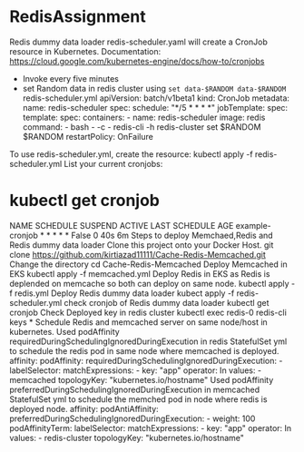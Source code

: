 # RedisAssignment

Redis dummy data loader
redis-scheduler.yaml will create a CronJob resource in Kubernetes. Documentation: https://cloud.google.com/kubernetes-engine/docs/how-to/cronjobs

* Invoke every five minutes
* set Random data in redis cluster using `set data-$RANDOM data-$RANDOM`
redis-scheduler.yml
apiVersion: batch/v1beta1
kind: CronJob
metadata:
  name: redis-scheduler
spec:
  schedule: "*/5 * * * *"
  jobTemplate:
    spec:
      template:
        spec:
          containers:
          - name: redis-scheduler
            image: redis
            command:
            - bash
            - -c
            - redis-cli -h redis-cluster set $RANDOM $RANDOM
          restartPolicy: OnFailure

To use redis-scheduler.yml, create the resource:
kubectl apply -f redis-scheduler.yml
List your current cronjobs:
# kubectl get cronjob
NAME              SCHEDULE    SUSPEND   ACTIVE    LAST SCHEDULE   AGE
example-cronjob   * * * * *   False     0         40s             6m
Steps to deploy Memchaed,Redis and Redis dummy data loader
Clone this project onto your Docker Host.
git clone https://github.com/kirtiazad11111/Cache-Redis-Memcached.git
Change the directory
cd Cache-Redis-Memcached
Deploy Memcached in EKS
kubectl apply -f memcached.yml
Deploy Redis in EKS as Redis is deplended on memcache so both can deploy on same node.
kubectl apply -f redis.yml
Deploy Redis dummy data loader
kubect apply -f redis-scheduler.yml
check cronjob of Redis dummy data loader
kubectl get cronjob
Check Deployed key in redis cluster
 kubectl exec redis-0  redis-cli  keys \*
Schedule Redis and memcached server on same node/host in kubernetes.
Used podAffinity requiredDuringSchedulingIgnoredDuringExecution in redis StatefulSet yml to schedule the redis pod in same node where memcached is deployed.
      affinity:
        podAffinity:
          requiredDuringSchedulingIgnoredDuringExecution:
            - labelSelector:
                matchExpressions:
                  - key: "app"
                    operator: In
                    values:
                    - memcached
              topologyKey: "kubernetes.io/hostname"
Used podAffinity preferredDuringSchedulingIgnoredDuringExecution in memcached StatefulSet yml to schedule the memched pod in node where redis is deployed node.
      affinity:
      podAntiAffinity:
        preferredDuringSchedulingIgnoredDuringExecution:
        - weight: 100
          podAffinityTerm:
            labelSelector:
              matchExpressions:
                - key: "app"
                  operator: In
                  values:
                  - redis-cluster
            topologyKey: "kubernetes.io/hostname"
